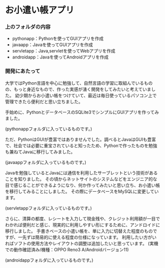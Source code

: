 # お小遣い帳アプリ

### 上のフォルダの内容
- pythonapp：Pythonを使ってGUIアプリを作成
- javaapp：Javaを使ってGUIアプリを作成
- servletapp：Java,servletを使ってWebアプリを作成
- androidapp：Javaを使ってAndroidアプリを作成

### 開発にあたって
大学ではPython言語を中心に勉強して、自然言語の学習に取組んでいるものの、もっと身近なもので、作った実感が湧く開発をしてみたいと考えていました。
幼少期からお小遣い帳をつけていて、最近は毎日使っているパソコン上で管理できたら便利だと思い立ちました。

手始めに、PythonとデータベースのSQLite3でシンプルにGUIアプリを作ってみました。

(pythonappフォルダに入っているものです。)

ただ、PythonはGUIが豊富ではありませんでした。調べるとJavaはGUIも豊富で、社会では必要に重宝されていると知ったため、Pythonで作ったものを勉強も兼ねてJavaに移行してみました。

(javaappフォルダに入っているものです。)

Javaを勉強しているとJavaには通信を利用したサーブレットという技術があることを知りました。
その頃からネットサイトのシステムなどをエンジニア的な目で感じることができるようになり、何か作ってみたいと思い立ち、お小遣い帳を移行してみることにしました。
その際にデータベースをMySQLに変更しています。

(servletappフォルダに入っているものです。)

さらに、清算の都度、レシートを入力して現金残や、クレジット利用額が一目でわかれば便利だと感じ、現実的に利用しやすい形にするために、アンドロイドに移行しました。
手書きベースの小遣い帳を、単に入力に切替えた程度のものですが、一先ずは簡易的に使える程度の仕様になっています。
利用したい方がいればソフトの使用方法やレイアウトの調整は追加したいと思っています。
(実機での動作確認済み/機種：OPPO Reno3 A/Androidバージョン11)

(androidappフォルダに入っているものです。)
